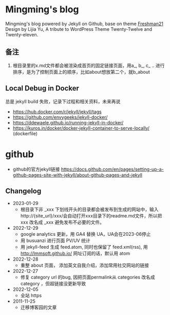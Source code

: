 # Mingming's blog

Mingming's blog powered by Jekyll on Github, base on theme [Freshman21](http://github.com/yulijia/freshman21) Design by Lijia Yu, A tribute to WordPress Theme Twenty-Twelve and Twenty-eleven.

## 备注
1. 根目录里的x.md文件都会被渲染成首页的固定链接页面，用a_, b_, c_ .. 进行排序，是为了控制页面上的顺序，比如about想放第二个，就b_about

## Local Debug in Docker
总是 jekyll build 失败，记录下过程和相关资料，未来再说
- https://hub.docker.com/r/jekyll/jekyll/tags
- https://github.com/envygeeks/jekyll-docker/
- https://ddewaele.github.io/running-jekyll-in-docker/
- https://kuros.in/docker/docker-jekyll-container-to-serve-locally/ (dockerfile)

# github
- github的官方jekyll链接 https://docs.github.com/en/pages/setting-up-a-github-pages-site-with-jekyll/about-github-pages-and-jekyll

## Changelog
- 2023-01-29
  - 根目录下非 _xxx 下划线开头的目录都会被发布到生成的网站中，输入 http://{site_url}/xxx/会自动打开xxx目录下的readme.md文件，所以把 xxx 改名成 _xxx 避免发布不必要的文件。 
- 2022-12-29
  - google analytics 更新，用 GA4 替换 UA，UA会在2023-06停止
  - 用 busuanzi 进行页面 PV/UV 统计
  - 用 jekyll-feed 生成 feed.atom, 同时也保留了 feed.xml(rss), 用 http://lmmsoft.github.io/ 网址订阅的话，默认用 atom 
- 2022-12-28
  - 重整 about 页面， 添加英文自我介绍，添加常用社交网站的链接
- 2022-12-27
  - 修复 category url 的bug, 因把页面permalink从 categories 改名成 category ，但超链接没更新导致
- 2022-12-05
  - 全站 https 
- 2011-11-25
  - 迁移博客园的文章